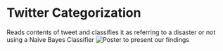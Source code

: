 # Twitter Categorization
Reads contents of tweet and classifies it as referring to a disaster or not using a Naive Bayes Classifier
![Poster to present our findings](twitter-categorization.jpg)
